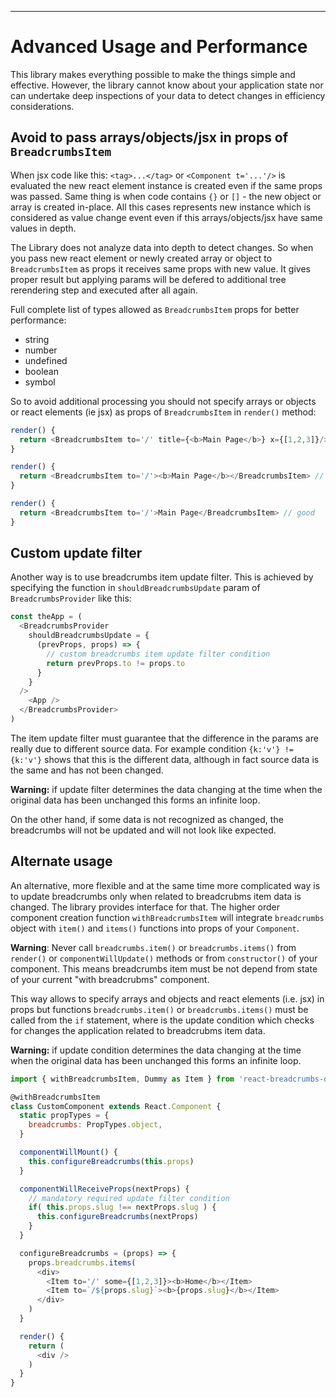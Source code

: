 

___

# Advanced Usage and Performance

This library makes everything possible to make the things simple and effective. 
However, the library cannot know about your application state nor
can undertake deep inspections of your data to detect changes in efficiency
considerations.


## Avoid to pass arrays/objects/jsx in props of `BreadcrumbsItem`

When jsx code like this: `<tag>...</tag>` or `<Component t='...'/>`
is evaluated  the new react element instance is created even if the same props
was passed. Same thing is when code contains `{}` or `[]` - the new object or
array is created in-place. All this cases represents new instance which is
considered as value change event even if this arrays/objects/jsx have same
values in depth.

The Library does not analyze data into depth to detect changes. So when you
pass new react element or newly created array or object to `BreadcrumbsItem`
as props it receives same props with new value. It gives proper result but
applying params will be defered to additional tree rerendering step and
executed after all again.

Full complete list of types allowed as `BreadcrumbsItem` props for better
performance:

* string
* number
* undefined
* boolean
* symbol

So to avoid additional processing you should not specify arrays or objects or react
elements (ie jsx) as props of `BreadcrumbsItem` in `render()` method:

``` javascript
render() {
  return <BreadcrumbsItem to='/' title={<b>Main Page</b>} x={[1,2,3]}/> // bad
}

render() {
  return <BreadcrumbsItem to='/'><b>Main Page</b></BreadcrumbsItem> // bad
}

render() {
  return <BreadcrumbsItem to='/'>Main Page</BreadcrumbsItem> // good
}
```


## Custom update filter

Another way is to use breadcrumbs item update filter. This is achieved by
specifying the function in `shouldBreadcrumbsUpdate` param of
`BreadcrumbsProvider` like this:

``` javascript
const theApp = (
  <BreadcrumbsProvider
    shouldBreadcrumbsUpdate = {
      (prevProps, props) => {
        // custom breadcrumbs item update filter condition
        return prevProps.to != props.to
      }
    }
  />
    <App />
  </BreadcrumbsProvider>
)
```

The item update filter must guarantee that the difference in the params
are really due to different source data. For example condition
`{k:'v'} != {k:'v'}` shows that this is the different data, although in
fact source data is the same and has not been changed.

**Warning:** if update filter determines the data changing at the time when
the original data has been unchanged this forms an infinite loop.

On the other hand, if some data is not recognized as changed, the breadcrumbs
will not be updated and will not look like expected.


## Alternate usage

An alternative, more flexible and at the same time more complicated way is to
update breadcrumbs only when related to breadcrubms item data is changed.
The library provides interface for that. The higher order
component creation function `withBreadcrumbsItem` will integrate `breadcrumbs`
object with `item()` and `items()` functions into props of your `Component`.

**Warning**: Never call `breadcrumbs.item()` or `breadcrumbs.items()` from
`render()` or `componentWillUpdate()` methods or from `constructor()` of your
component. This means breadcrumbs item must be not depend from state of
your current "with breadcrubms" component.

This way allows to specify arrays and objects and react elements (i.e. jsx) in
props but functions `breadcrumbs.item()` or `breadcrumbs.items()` must be
called from the `if` statement, where is the update condition which 
checks for changes the application related to breadcrubms item data.

**Warning:** if update condition determines the data changing at the time when
the original data has been unchanged this forms an infinite loop.


``` javascript
import { withBreadcrumbsItem, Dummy as Item } from 'react-breadcrumbs-dynamic'

@withBreadcrumbsItem
class CustomComponent extends React.Component {
  static propTypes = {
    breadcrumbs: PropTypes.object,
  }

  componentWillMount() {
    this.configureBreadcrumbs(this.props)
  }

  componentWillReceiveProps(nextProps) {
    // mandatory required update filter condition
    if( this.props.slug !== nextProps.slug ) {
      this.configureBreadcrumbs(nextProps)
    }
  }

  configureBreadcrumbs = (props) => {
    props.breadcrumbs.items(
      <div>
        <Item to='/' some={[1,2,3]}><b>Home</b></Item>
        <Item to=`/${props.slug}`><b>{props.slug}</b></Item>
      </div>
    )
  }

  render() {
    return (
      <div />
    )
  }
}
```
